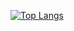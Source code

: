[![Top Langs](https://github-readme-stats.vercel.app/api/top-langs/?username=shimobayashi-growers
)](https://github.com/anuraghazra/github-readme-stats)

<!--
**shimobayashi-growers/shimobayashi-growers** is a ✨ _special_ ✨ repository because its `README.md` (this file) appears on your GitHub profile.

Here are some ideas to get you started:

- 🔭 I’m currently working on ...
- 🌱 I’m currently learning ...
- 👯 I’m looking to collaborate on ...
- 🤔 I’m looking for help with ...
- 💬 Ask me about ...
- 📫 How to reach me: ...
- 😄 Pronouns: ...
- ⚡ Fun fact: ...
-->
